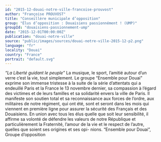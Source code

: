 ```yaml
---
id: "2015-12-douai-notre-ville-francoise-prouvost"
author: "Françoise PROUVOST"
title: "Conseillère municipale d’opposition"
group: "Élus d’opposition : Douaisiens passionnément ! (UMP)"
groupId: "douaisiens-passionnement-ump"
date: "2015-12-01T00:00:00Z"
publication: "douai-notre-ville"
source: "public/images/sources/douai-notre-ville-2015-12-p2.png"
language: "fr"
locality: "Douai"
country: "France"
portrait: "default.svg"
---
```


*“La Liberté guidant le peuple”*
La musique, le sport, l’amitié autour d’un verre c’est la vie, tout simplement.
Le groupe “Ensemble pour Douai” exprime son immense tristesse à la suite de la série d’attentats qui a endeuillé Paris et la France le 13 novembre dernier, sa compassion à l’égard des victimes et de leurs familles et sa solidarité envers la ville de Paris.
Il manifeste son soutien total et sa reconnaissance aux forces de l’ordre, aux militaires de notre régiment, qui ont été, sont et seront dans les mois qui viennent en première ligne pour assurer la sécurité des Français et des Douaisiens. En union avec tous les élus quelle que soit leur sensibilité, il affirme sa volonté de défendre les valeurs de notre République et particulièrement la Fraternité, l’amour de la vie et le respect de l’autre, quelles que soient ses origines et ses opi-
nions.
“Ensemble pour Douai”,
Groupe d’opposition
